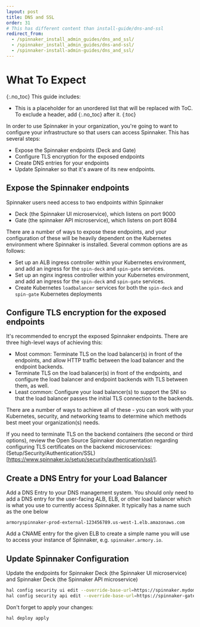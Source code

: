 ```yaml
---
layout: post
title: DNS and SSL
order: 31
# This has different content than install-guide/dns-and-ssl
redirect_from:
  - /spinnaker_install_admin_guides/dns_and_ssl/
  - /spinnaker_install_admin_guides/dns-and-ssl/
  - /spinnaker-install-admin-guides/dns_and_ssl/
---
```


# What To Expect
{:.no_toc}
This guide includes:
* This is a placeholder for an unordered list that will be replaced with ToC. To exclude a header, add {:.no_toc} after it.
{:toc}

In order to use Spinnaker in your organization, you're going to want to configure your infrastructure so that users can access Spinnaker.  This has several steps:
* Expose the Spinnaker endpoints (Deck and Gate)
* Configure TLS encryption for the exposed endpoints
* Create DNS entries for your endpoints
* Update Spinnaker so that it's aware of its new endpoints.

## Expose the Spinnaker endpoints
Spinnaker users need access to two endpoints within Spinnaker
* Deck (the Spinnaker UI microservice), which listens on port 9000
* Gate (the spinnaker API microservice), which listens on port 8084

There are a number of ways to expose these endpoints, and your configuration of these will be heavily dependent on the Kubernetes environment where Spinnaker is installed.  Several common options are as follows:
* Set up an ALB ingress controller within your Kubernetes environment, and add an ingress for the `spin-deck` and `spin-gate` services.
* Set up an nginx ingress controller within your Kubernetes environment, and add an ingress for the `spin-deck` and `spin-gate` services.
* Create Kubernetes `loadbalancer` services for both the `spin-deck` and `spin-gate` Kubernetes deployments

## Configure TLS encryption for the exposed endpoints
It's recommended to encrypt the exposed Spinnaker endpoints.  There are three high-level ways of achieving this:
* Most common: Terminate TLS on the load balancer(s) in front of the endpoints, and allow HTTP traffic between the load balancer and the endpoint backends.
* Terminate TLS on the load balancer(s) in front of the endpoints, and configure the load balancer and endpoint backends with TLS between them, as well.
* Least common: Configure your load balancer(s) to support the SNI so that the load balancer passes the initial TLS connection to the backends.

There are a number of ways to achieve all of these - you can work with your Kubernetes, security, and networking teams to determine which methods best meet your organization(s) needs.

If you need to terminate TLS on the backend containers (the second or third options), review the Open Source Spinnaker documentation regarding configuring TLS certificates on the backend microservices: (Setup/Security/Authentication/SSL)[https://www.spinnaker.io/setup/security/authentication/ssl/].

## Create a DNS Entry for your Load Balancer

Add a DNS Entry to your DNS management system.  You should only need to add a DNS entry for the user-facing ALB, ELB, or other load balancer which is what you use to currently access Spinnaker.   It typically has a name such as the one below

```
armoryspinnaker-prod-external-123456789.us-west-1.elb.amazonaws.com
```

Add a CNAME entry for the given ELB to create a simple name you will use to access your instance of Spinnaker, e.g. `spinnaker.armory.io`.

## Update Spinnaker Configuration

Update the endpoints for Spinnaker Deck (the Spinnaker UI microservice) and Spinnaker Deck (the Spinnaker API microservice)

```bash
hal config security ui edit --override-base-url=https://spinnaker.mydomain.com
hal config security api edit --override-base-url=https://spinnaker-gate.mydomain.com
```

Don't forget to apply your changes:

```bash
hal deploy apply
```
